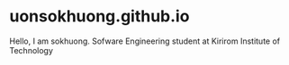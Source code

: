 # uonsokhuong.github.io
Hello, I am sokhuong.
Sofware Engineering student at Kirirom Institute of Technology
